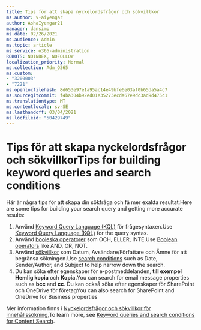 ```yaml
---
title: Tips för att skapa nyckelordsfrågor och sökvillkor
ms.author: v-aiyengar
author: AshaIyengar21
manager: dansimp
ms.date: 02/26/2021
ms.audience: Admin
ms.topic: article
ms.service: o365-administration
ROBOTS: NOINDEX, NOFOLLOW
localization_priority: Normal
ms.collection: Adm_O365
ms.custom:
- "3200003"
- "7221"
ms.openlocfilehash: 8d653e97e1a95ac14e49bfe6e03af0b65da5a4c7
ms.sourcegitcommit: f4ba304b92ed01e35273ecda67e9dc3ad9d475c1
ms.translationtype: MT
ms.contentlocale: sv-SE
ms.lasthandoff: 03/04/2021
ms.locfileid: "50429749"
---
```

# <a name="tips-for-building-keyword-queries-and-search-conditions"></a><span data-ttu-id="34128-102">Tips för att skapa nyckelordsfrågor och sökvillkor</span><span class="sxs-lookup"><span data-stu-id="34128-102">Tips for building keyword queries and search conditions</span></span>

<span data-ttu-id="34128-103">Här är några tips för att skapa din sökfråga och få mer exakta resultat:</span><span class="sxs-lookup"><span data-stu-id="34128-103">Here are some tips for building your search query and getting more accurate results:</span></span>

1. <span data-ttu-id="34128-104">Använd [Keyword Query Language (KQL)](https://go.microsoft.com/fwlink/?linkid=2101591) för frågesyntaxen.</span><span class="sxs-lookup"><span data-stu-id="34128-104">Use [Keyword Query Language (KQL)](https://go.microsoft.com/fwlink/?linkid=2101591) for the query syntax.</span></span>
1. <span data-ttu-id="34128-105">Använd [booleska operatorer](https://go.microsoft.com/fwlink/?linkid=2101592) som OCH, ELLER, INTE.</span><span class="sxs-lookup"><span data-stu-id="34128-105">Use [Boolean operators](https://go.microsoft.com/fwlink/?linkid=2101592) like AND, OR, NOT.</span></span>
1. <span data-ttu-id="34128-106">Använd [sökvillkor](https://go.microsoft.com/fwlink/?linkid=2102410) som Datum, Avsändare/Författare och Ämne för att begränsa sökningen.</span><span class="sxs-lookup"><span data-stu-id="34128-106">Use [search conditions](https://go.microsoft.com/fwlink/?linkid=2102410) such as Date, Sender/Author, and Subject to help narrow down the search.</span></span>
1. <span data-ttu-id="34128-107">Du kan söka efter egenskaper för e-postmeddelanden, **till exempel Hemlig kopia** och **Kopia.**</span><span class="sxs-lookup"><span data-stu-id="34128-107">You can search for email message properties such as **bcc** and **cc**.</span></span> <span data-ttu-id="34128-108">Du kan också söka efter egenskaper för SharePoint och OneDrive för företag</span><span class="sxs-lookup"><span data-stu-id="34128-108">You can also search for SharePoint and OneDrive for Business properties</span></span>

<span data-ttu-id="34128-109">Mer information finns i [Nyckelordsfrågor och sökvillkor för innehållssökning.](https://go.microsoft.com/fwlink/?linkid=2102411)</span><span class="sxs-lookup"><span data-stu-id="34128-109">To learn more, see [Keyword queries and search conditions for Content Search](https://go.microsoft.com/fwlink/?linkid=2102411).</span></span>
